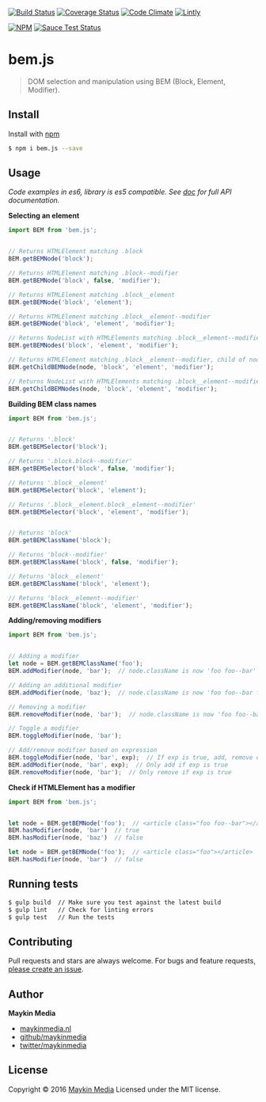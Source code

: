 [![Build Status](https://travis-ci.org/maykinmedia/bem.js.svg?branch=1.0)](https://travis-ci.org/maykinmedia/bem.js)
[![Coverage Status](https://coveralls.io/repos/github/maykinmedia/bem.js/badge.svg?branch=master)](https://coveralls.io/github/maykinmedia/bem.js?branch=master)
[![Code Climate](https://codeclimate.com/github/maykinmedia/bem.js/badges/gpa.svg)](https://codeclimate.com/github/maykinmedia/bem.js)
[![Lintly](https://lintly.com/gh/maykinmedia/bem.js/badge.svg)](https://lintly.com/gh/maykinmedia/bem.js/)

[![NPM](https://nodei.co/npm/bem.js.png?downloads=true&downloadRank=true&stars=true)](https://nodei.co/npm/bem.js/)
[![Sauce Test Status](https://saucelabs.com/buildstatus/bemjs)](https://saucelabs.com/u/bemjs)

# bem.js

> DOM selection and manipulation using BEM (Block, Element, Modifier).

## Install

Install with [npm](https://www.npmjs.com/)

```sh
$ npm i bem.js --save
```

## Usage 

*Code examples in es6, library is es5 compatible.*
*See [doc](doc/) for full API documentation.*


**Selecting an element**

```js
import BEM from 'bem.js';


// Returns HTMLElement matching .block
BEM.getBEMNode('block');

// Returns HTMLElement matching .block--modifier
BEM.getBEMNode('block', false, 'modifier');

// Returns HTMLElement matching .block__element
BEM.getBEMNode('block', 'element');

// Returns HTMLElement matching .block__element--modifier
BEM.getBEMNode('block', 'element', 'modifier');

// Returns NodeList with HTMLElements matching .block__element--modifier
BEM.getBEMNodes('block', 'element', 'modifier');

// Returns HTMLElement matching .block__element--modifier, child of node
BEM.getChildBEMNode(node, 'block', 'element', 'modifier');

// Returns NodeList with HTMLElements matching .block__element--modifier, children of node
BEM.getChildBEMNodes(node, 'block', 'element', 'modifier');
```


**Building BEM class names**

```js
import BEM from 'bem.js';


// Returns '.block'
BEM.getBEMSelector('block');

// Returns '.block.block--modifier'
BEM.getBEMSelector('block', false, 'modifier');

// Returns '.block__element'
BEM.getBEMSelector('block', 'element');

// Returns '.block__element.block__element--modifier'
BEM.getBEMSelector('block', 'element', 'modifier');


// Returns 'block'
BEM.getBEMClassName('block');

// Returns 'block--modifier'
BEM.getBEMClassName('block', false, 'modifier');

// Returns 'block__element'
BEM.getBEMClassName('block', 'element');

// Returns 'block__element--modifier'
BEM.getBEMClassName('block', 'element', 'modifier');
```


**Adding/removing modifiers**

```js
import BEM from 'bem.js';


// Adding a modifier
let node = BEM.getBEMClassName('foo');
BEM.addModifier(node, 'bar');  // node.className is now 'foo foo--bar'

// Adding an additional modifier
BEM.addModifier(node, 'baz');  // node.className is now 'foo foo--bar foo--baz'

// Removing a modifier
BEM.removeModifier(node, 'bar');  // node.className is now 'foo foo--baz'

// Toggle a modifier
BEM.toggleModifier(node, 'bar');

// Add/remove modifier based on expression
BEM.toggleModifier(node, 'bar', exp);  // If exp is true, add, remove otherwise
BEM.addModifier(node, 'bar', exp);  // Only add if exp is true
BEM.removeModifier(node, 'bar');  // Only remove if exp is true
```


**Check if HTMLElement has a modifier**

```js
import BEM from 'bem.js';


let node = BEM.getBEMNode('foo');  // <article class="foo foo--bar"></article>
BEM.hasModifier(node, 'bar')  // true
BEM.hasModifier(node, 'baz')  // false

let node = BEM.getBEMNode('foo');  // <article class="foo"></article>
BEM.hasModifier(node, 'bar')  // false
```



## Running tests

```sh
$ gulp build  // Make sure you test against the latest build
$ gulp lint   // Check for linting errors
$ gulp test   // Run the tests
```

## Contributing

Pull requests and stars are always welcome. For bugs and feature requests, [please create an issue](https://github.com/maykinmedia/bem.js/issues).

## Author

**Maykin Media**

* [maykinmedia.nl](https://www.maykinmedia.nl/)
* [github/maykinmedia](https://github.com/maykinmedia)
* [twitter/maykinmedia](http://twitter.com/maykinmedia)

## License

Copyright © 2016 [Maykin Media](https://www.maykinmedia.nl/)
Licensed under the MIT license.
